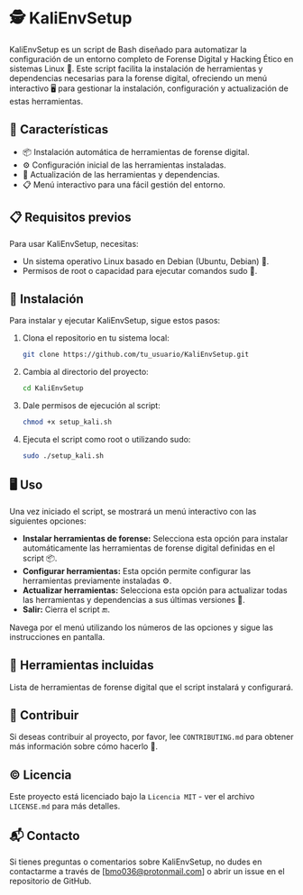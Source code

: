 # 🕵️ KaliEnvSetup

KaliEnvSetup es un script de Bash diseñado para automatizar la configuración de un entorno completo de Forense Digital y Hacking Ético en sistemas Linux 🐧. Este script facilita la instalación de herramientas y dependencias necesarias para la forense digital, ofreciendo un menú interactivo 🖥️ para gestionar la instalación, configuración y actualización de estas herramientas.

## 🌟 Características

- 📦 Instalación automática de herramientas de forense digital.
- ⚙️ Configuración inicial de las herramientas instaladas.
- 🔄 Actualización de las herramientas y dependencias.
- 📋 Menú interactivo para una fácil gestión del entorno.

## 📋 Requisitos previos

Para usar KaliEnvSetup, necesitas:

- Un sistema operativo Linux basado en Debian (Ubuntu, Debian) 🐧.
- Permisos de root o capacidad para ejecutar comandos sudo 🔑.

## 🚀 Instalación

Para instalar y ejecutar KaliEnvSetup, sigue estos pasos:

1. Clona el repositorio en tu sistema local:

   ```sh
   git clone https://github.com/tu_usuario/KaliEnvSetup.git
   ```
2. Cambia al directorio del proyecto:

    ```sh
    cd KaliEnvSetup
    ```
3. Dale permisos de ejecución al script:

    ```sh
    chmod +x setup_kali.sh
    ```
4. Ejecuta el script como root o utilizando sudo:

    ```sh
    sudo ./setup_kali.sh
    ```
    
## 🖥️ Uso

Una vez iniciado el script, se mostrará un menú interactivo con las siguientes opciones:

- **Instalar herramientas de forense:** Selecciona esta opción para instalar automáticamente las herramientas de forense digital definidas en el script 📦.
- **Configurar herramientas:** Esta opción permite configurar las herramientas previamente instaladas ⚙️.
- **Actualizar herramientas:** Selecciona esta opción para actualizar todas las herramientas y dependencias a sus últimas versiones 🔄.
- **Salir:** Cierra el script 🔚.

Navega por el menú utilizando los números de las opciones y sigue las instrucciones en pantalla.

## 🔧 Herramientas incluidas

Lista de herramientas de forense digital que el script instalará y configurará.

## 🤝 Contribuir

Si deseas contribuir al proyecto, por favor, lee ```CONTRIBUTING.md``` para obtener más información sobre cómo hacerlo 📄.

## ©️ Licencia

Este proyecto está licenciado bajo la ```Licencia MIT``` - ver el archivo ```LICENSE.md``` para más detalles.

## 📬 Contacto

Si tienes preguntas o comentarios sobre KaliEnvSetup, no dudes en contactarme a través de [bmo036@protonmail.com] o abrir un issue en el repositorio de GitHub.
